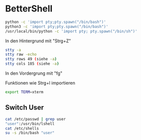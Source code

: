 # BetterShell
```bash
python -c 'import pty;pty.spawn("/bin/bash")'
python3 -c 'import pty;pty.spawn("/bin/bash")'
/usr/local/bin/python -c 'import pty; pty.spawn("/bin/sh")'
```
In den Hintergrund mit "Strg+Z"
```bash
stty -a
stty raw -echo
stty rows 49 (siehe -a)
stty cols 185 (siehe -a)
```
In den Vordergrung mit "fg"

Funktionen wie Strg+l importieren
```bash
export TERM=xterm
```
## Switch User
```bash
cat /etc/passwd | grep user
"user":/usr/bin/lshell
cat /etc/shells
su -s /bin/bash "user"
```